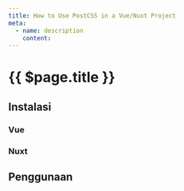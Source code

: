 ```yaml
---
title: How to Use PostCSS in a Vue/Nuxt Project
meta:
  - name: description
    content: 
---
```


# {{ $page.title }}

<start-tutorial demo="postcss" lang="id"/>

## Instalasi

### Vue

### Nuxt

## Penggunaan
